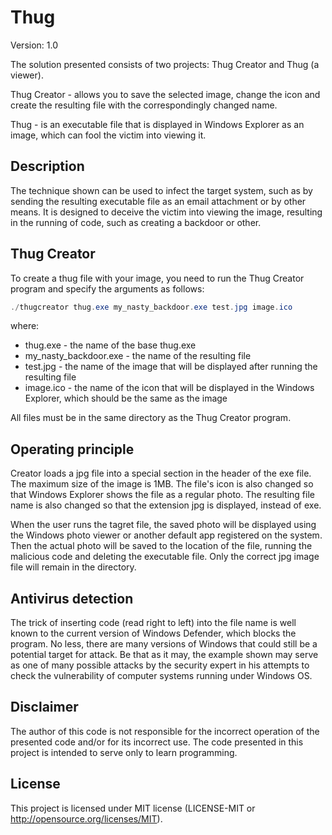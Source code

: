 # Thug

Version: 1.0

The solution presented consists of two projects: Thug Creator and Thug (a viewer).

Thug Creator - allows you to save the selected image, change the icon and create the 
resulting file with the correspondingly changed name.

Thug - is an executable file that is displayed in Windows Explorer as an image, which can fool 
the victim into viewing it.

## Description

The technique shown can be used to infect the target system, such as by sending the resulting 
executable file as an email attachment or by other means. 
It is designed to deceive the victim into viewing the image, resulting in the running of code, 
such as creating a backdoor or other.

## Thug Creator

To create a thug file with your image, you need to run the Thug Creator program and specify the arguments as follows:

```powershell
./thugcreator thug.exe my_nasty_backdoor.exe test.jpg image.ico
```

where:

- thug.exe - the name of the base thug.exe
- my_nasty_backdoor.exe - the name of the resulting file
- test.jpg - the name of the image that will be displayed after running the resulting file
- image.ico - the name of the icon that will be displayed in the Windows Explorer, which should be the same as the image

All files must be in the same directory as the Thug Creator program.

## Operating principle

Creator loads a jpg file into a special section in the header of the exe file. 
The maximum size of the image is 1MB. The file's icon is also changed so that Windows Explorer shows 
the file as a regular photo. 
The resulting file name is also changed so that the extension jpg is displayed, instead of exe.

When the user runs the tagret file, the saved photo will be displayed using the Windows photo viewer or 
another default app registered on the system. 
Then the actual photo will be saved to the location of the file, 
running the malicious code and deleting the executable file. 
Only the correct jpg image file will remain in the directory.

## Antivirus detection

The trick of inserting code (read right to left) into the file name is well known to the 
current version of Windows Defender, which blocks the program. 
No less, there are many versions of Windows that could still be a potential target for attack. 
Be that as it may, the example shown may serve as one of many possible attacks by the security 
expert in his attempts to check the vulnerability of computer systems running under Windows OS.

## Disclaimer

The author of this code is not responsible for the incorrect operation of the presented code and/or for its incorrect use. The code presented in this project is intended to serve only to learn programming.

## License

This project is licensed under MIT license (LICENSE-MIT or <http://opensource.org/licenses/MIT>).
